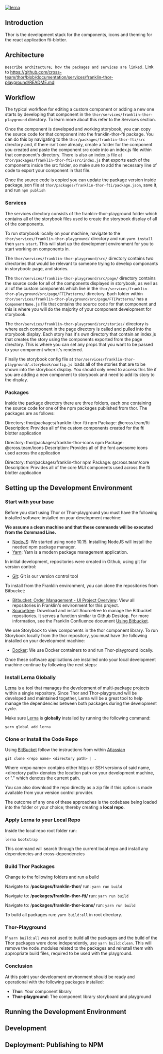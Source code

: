 [![lerna](https://img.shields.io/badge/maintained%20with-lerna-cc00ff.svg)](https://lerna.js.org/)

## Introduction

Thor is the development stack for the components, icons and theming for the react application fti-blotter.  

## Architecture

`Describe architecture; how the packages and services are linked.`  Link to https://github.com/cross-team/thor/blob/documentation/services/franklin-thor-playground/README.md 

## Workflow

The typical workflow for editing a custom component or adding a new one starts by developing that component in the `thor/services/franklin-thor-playground` directory. To learn more about this refer to the Services section.

Once the component is developed and working storybook, you can copy the source code for that component into the franklin-thor-fti package. You can do this by navigating to the `thor/packages/franklin-thor-fti/src` directory and, if there isn't one already, create a folder for the component you created and paste the component src code into an index.js file within that component's directory. There is also an index.js file at `thor/packages/franklin-thor-fti/src/index.js` that exports each of the components inside the src folder, so make sure to add the necessary line of code to export your component in that file.

Once the source code is copied you can update the package version inside package.json file at `thor/packages/franklin-thor-fti/package.json`, save it, and run `npm publish`

### Services

The services directory consists of the franklin-thor-playground folder which contains all of the storybook files used to create the storybook display of all of the components.

To run storybook locally on your machine, navigate to the `thor/services/franklin-thor-playground/` directory and run `yarn install` then `yarn start`. This will start up the development environment for you to start working on components in.

The `thor/services/franklin-thor-playground/src/` directory contains two directories that would be relevant to someone trying to develop componants in storybook: page, and stories.

The `thor/services/franklin-thor-playground/src/page/` directory contains the source code for all of the components displayed in storybook, as well as all of the custom components which live in the `thor/services/franklin-thor-playground/src/page/FTIPatterns/` directory. Each folder within `thor/services/franklin-thor-playground/src/page/FTIPatterns/` has a `ComponentName.js` file that contains the source code for that component and this is where you will do the majority of your component development for storybook.

The `thor/services/franklin-thor-playground/src/stories/` directory is where each component in the page directory is called and pulled into the storybook display. Each story has it's own directory that contain an index.js that creates the story using the components exported from the page directory. This is where you can set any props that you want to be passed to your component when it's rendered.

Finally the storybook config file at `thor/services/franklin-thor-playground/.storybook/config.js` loads all of the stories that are to be shown into the storybook display. You should only need to access this file if you are adding a new component to storybook and need to add its story to the display.

### Packages

Inside the package directory there are three folders, each one containing the source code for one of the npm packages published from thor. The packages are as follows:


Directory: thor/packages/franklin-thor-fti
npm Package: @cross.team/fti
Description: Provides all of the custom components created for the fti blotter application

Directory: thor/packages/franklin-thor-icons
npm Package: @cross.team/icons
Description: Provides all of the font awesome icons used across the application

Directory: thor/packages/franklin-thor
npm Package: @cross.team/core
Description: Provides all of the core MUI components used across the fti blotter application

## Setting up the Development Environment

### Start with your base

Before you start using Thor or Thor-playground you must have the following installed software installed on your development machine:

**We assume a clean machine and that these commands will be executed from the Command Line.**

- [NodeJS](https://nodejs.org/en/): We started using node 10.15.  Installing NodeJS will install the needed npm package manager.
- [Yarn](https://yarnpkg.com/en/docs/install#mac-stable): Yarn is a modern package management application.

In initial development, repositories were created in Github, using git for version control:
- [Git](https://git-scm.com/downloads): Git is our version control tool

To install from the Franklin environment, you can clone the repositories from Bitbucket:
- [Bitbucket: Order Management - UI Project Overview](http://stash.noam.corp.frk.com:7990/projects/OMU): View all repositories in Franklin's environment for this project.  
- [Sourcetree](http://www.sourcetreeapp.com/): Download and install Sourcetree to manage the Bitbucket repositories.  It serves a function similar to Github Desktop.  For more information, see the Franklin Confluence document [Using Bitbucket](http://confluence.corp.frk.com:8090/display/IMDL/Using+Bitbucket).

We use Storybook to view components in the thor component library.  To run Storybook locally from the thor repository, you must have the following installed on your development machine:

- [Docker](https://www.docker.com/products/docker-desktop): We use Docker containers to and run Thor-playground locally.

Once these software applications are installed onto your local development machine continue by following the next steps:

### Install Lerna Globally

[Lerna](https://lerna.js.org/) is a tool that manages the development of multi-package projects within a single repository. Since Thor and Thor-playground will be developed and maintained together, Lerna will be a great tool to help manage the dependencies between both packages during the development cycle.

Make sure [Lerna](https://lerna.js.org/) is **globally** installed by running the following command:

```text
yarn global add lerna
```

### Clone or Install the Code Repo

Using [BitBucket](https://confluence.atlassian.com/bitbucket/clone-a-repository-223217891.html) follow the instructions from within [Atlassian](https://confluence.atlassian.com/bitbucket/clone-a-repository-223217891.html)

```text
git clone <repo name> <directory path> | .
```

Where &lt;repo name&gt; contains either https or SSH versions of said name, &lt;directory path&gt; denotes the location path on your development machine, or "." which denotes the current path.

You can also download the repo directly as a zip file if this option is made available from your version control provider.

The outcome of any one of these approaches is the codebase being loaded into the folder or your choice; thereby creating a **local repo**.

### Apply Lerna to your Local Repo

Inside the local repo root folder run:

```text
lerna bootstrap
```

This command will search through the current local repo and install any dependencies and cross-dependencies

### Build Thor Packages

Change to the following folders and run a build

Navigate to: /**packages/franklin-thor/**
run: `yarn run build`

Navigate to: /**packages/franklin-thor-fti/**
run: `yarn run build`

Navigate to: /**packages/franklin-thor-icons/**
run: `yarn run build`

To build all packages run: `yarn build:all` in root directory.

### Thor-Playground

If `yarn build:all` was not used to build all the packages and the build of the Thor packages were done independently, use `yarn build:clean`.
This will remove the node_modules related to the packages and reinstall them with appropriate build files,
required to be used with the playground.

### Conclusion

At this point your development environment should be ready and operational with the following packages installed:

- **Thor**: Your component library
- **Thor-playground**: The component library storyboard and playground

## Running the Development Environment

## Development

## Deployment: Publishing to NPM
